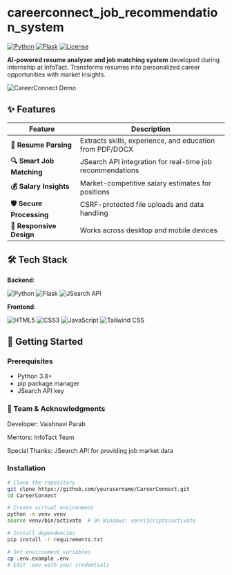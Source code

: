 # careerconnect_job_recommendation_system


[![Python](https://img.shields.io/badge/Python-3.8+-blue?logo=python)](https://python.org)
[![Flask](https://img.shields.io/badge/Flask-2.0+-000000?logo=flask)](https://flask.palletsprojects.com/)
[![License](https://img.shields.io/badge/License-MIT-green)](LICENSE)

**AI-powered resume analyzer and job matching system** developed during internship at InfoTact. Transforms resumes into personalized career opportunities with market insights.

![CareerConnect Demo](https://drive.google.com/file/d/1Dayk6Jg_Ui9r4ekS4S_7TBGY2P7dXLeN/view?usp=sharing)

## ✨ Features

| Feature | Description |
|---------|-------------|
| **📄 Resume Parsing** | Extracts skills, experience, and education from PDF/DOCX |
| **🔍 Smart Job Matching** | JSearch API integration for real-time job recommendations |
| **💰 Salary Insights** | Market-competitive salary estimates for positions |
| **🛡️ Secure Processing** | CSRF-protected file uploads and data handling |
| **📱 Responsive Design** | Works across desktop and mobile devices |

## 🛠 Tech Stack

**Backend**:
<p>
  <img src="https://img.shields.io/badge/Python-3.8+-3776AB?logo=python&logoColor=white" alt="Python">
  <img src="https://img.shields.io/badge/Flask-2.0+-000000?logo=flask&logoColor=white" alt="Flask">
  <img src="https://img.shields.io/badge/JSearch_API-FF6C37?logo=rapidapi&logoColor=white" alt="JSearch API">
</p>

**Frontend**:
<p>
  <img src="https://img.shields.io/badge/HTML5-E34F26?logo=html5&logoColor=white" alt="HTML5">
  <img src="https://img.shields.io/badge/CSS3-1572B6?logo=css3&logoColor=white" alt="CSS3">
  <img src="https://img.shields.io/badge/JavaScript-F7DF1E?logo=javascript&logoColor=black" alt="JavaScript">
  <img src="https://img.shields.io/badge/Tailwind_CSS-38B2AC?logo=tailwind-css&logoColor=white" alt="Tailwind CSS">
</p>

## 🚀 Getting Started

### Prerequisites
- Python 3.8+
- pip package manager
- JSearch API key

### 🤝 Team & Acknowledgments
Developer: Vaishnavi Parab

Mentors: InfoTact Team

Special Thanks: JSearch API for providing job market data

### Installation
```bash
# Clone the repository
git clone https://github.com/yourusername/CareerConnect.git
cd CareerConnect

# Create virtual environment
python -m venv venv
source venv/bin/activate  # On Windows: venv\Scripts\activate

# Install dependencies
pip install -r requirements.txt

# Set environment variables
cp .env.example .env
# Edit .env with your credentials


